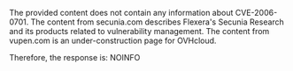The provided content does not contain any information about CVE-2006-0701. The content from secunia.com describes Flexera's Secunia Research and its products related to vulnerability management. The content from vupen.com is an under-construction page for OVHcloud.

Therefore, the response is:
NOINFO
